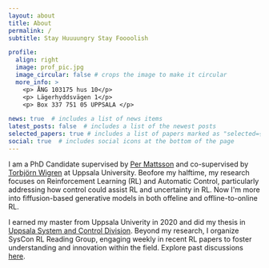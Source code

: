 ```yaml
---
layout: about
title: About
permalink: /
subtitle: Stay Huuuungry Stay Foooolish

profile:
  align: right
  image: prof_pic.jpg
  image_circular: false # crops the image to make it circular
  more_info: >
    <p> ÅNG 103175 hus 10</p>
    <p> Lägerhyddsvägen 1</p>
    <p> Box 337 751 05 UPPSALA </p>

news: true  # includes a list of news items
latest_posts: false  # includes a list of the newest posts
selected_papers: true # includes a list of papers marked as "selected={true}"
social: true  # includes social icons at the bottom of the page
---
```

I am a PhD Candidate supervised by [Per Mattsson](https://www.katalog.uu.se/profile/?id=N10-1806) and co-supervised by [Torbjörn Wigren](https://www.katalog.uu.se/profile/?id=N0-536) at Uppsala University. Beofore my halftime, my research focuses on Reinforcement Learning (RL) and Automatic Control, particularly addressing how control could assist RL and uncertainty in RL. Now I'm more into fiffusion-based generative models in both offeline and offline-to-online RL.



I earned my master from Uppsala Univerity in 2020 and did my thesis in [Uppsala System and Control Division](https://www.it.uu.se/about_us/divisions/systems_and_control). Beyond my research, I organize SysCon RL Reading Group, engaging weekly in recent RL papers to foster understanding and innovation within the field. Explore past discussions [here](https://www.it.uu.se/about_us/divisions/systems_and_control/activities/rlreadinggroup).
